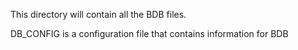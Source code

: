 This directory will contain all the BDB files.

DB_CONFIG is a configuration file that contains information for BDB
